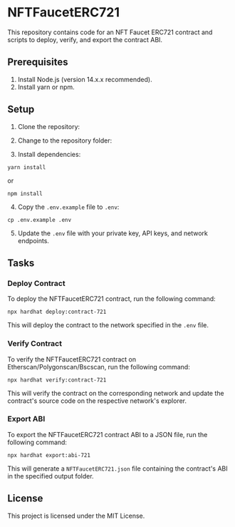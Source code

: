 # NFTFaucetERC721

This repository contains code for an NFT Faucet ERC721 contract and scripts to deploy, verify, and export the contract ABI.

## Prerequisites

1. Install Node.js (version 14.x.x recommended).
2. Install yarn or npm.

## Setup

1. Clone the repository:

2. Change to the repository folder:

3. Install dependencies:

```
yarn install
```

or

```
npm install
```

4. Copy the `.env.example` file to `.env`:

```
cp .env.example .env
```

5. Update the `.env` file with your private key, API keys, and network endpoints.

## Tasks

### Deploy Contract

To deploy the NFTFaucetERC721 contract, run the following command:

```
npx hardhat deploy:contract-721
```

This will deploy the contract to the network specified in the `.env` file.

### Verify Contract

To verify the NFTFaucetERC721 contract on Etherscan/Polygonscan/Bscscan, run the following command:

```
npx hardhat verify:contract-721
```

This will verify the contract on the corresponding network and update the contract's source code on the respective network's explorer.

### Export ABI

To export the NFTFaucetERC721 contract ABI to a JSON file, run the following command:

```
npx hardhat export:abi-721
```

This will generate a `NFTFaucetERC721.json` file containing the contract's ABI in the specified output folder.

## License

This project is licensed under the MIT License.
